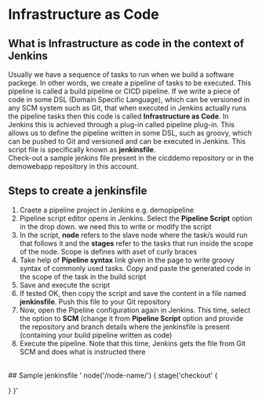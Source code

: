 # Infrastructure as Code

## What is Infrastructure as code in the context of Jenkins

Usually we have a sequence of tasks to run when we build a software packege. In other words, we create a pipeline of tasks to be executed. This pipeline is called a build pipeline or CICD pipeline. If we write a piece of code in some DSL (Domain Specific Language), which can be versioned in any SCM system such as Git, that when executed in Jenkins actually runs the pipeline tasks then this code is called **Infrastructure as Code**. In Jenkins this is achieved through a plug-in called pipeline plug-in. This allows us to define the pipeline written in some DSL, such as groovy, which can be pushed to Git and versioned and can be executed in Jenkins. This script file is specifically known as **jenkinsfile**.
<br>
Check-out a sample jenkins file present in the cicddemo repository or in the demowebapp repository in this account.
<br>
## Steps to create a jenkinsfile
1. Craete a pipeline project in Jenkins e.g. demopipeline
2. Pipeline script editor opens in Jenkins. Select the **Pipeline Script** option in the drop down. we need this to write or modify the script
3. In the script, **node** refers to the slave node where the task/s would run that follows it and the **stages** refer to the tasks that run inside the scope of the node. Scope is defines with aset of curly braces
4. Take help of **Pipeline syntax** link given in the page to write groovy syntax of commonly used tasks. Copy and paste the generated code in the scope of the task in the build script
5. Save and execute the script
6. If tested OK, then copy the script and save the content in a file named **jenkinsfile**. Push this file to your Git repository
7. Now, open the Pipeline configuration again in Jenkins. This time, select the option to **SCM** (change it from **Pipeline  Script** option and provide the repository and branch details where the jenkinsfile is present (containing your build pipeline written as code)
8. Execute the pipeline. Note that this time, Jenkins gets the file from Git SCM and does what is instructed there
<br>
## Sample jenkinsfile
'
node('/node-name/') 
{
  stage('checkout'
  {
  
  }
}'


